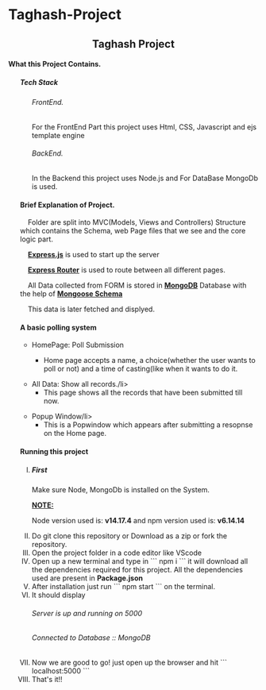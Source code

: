# Taghash-Project

<h2 align="center">Taghash Project</h2>

<h4>
What this Project Contains.
</h4>

<ol>
<h5>
Tech Stack
</h5>
<ul>
	<h6>FrontEnd.</h6>
	<p>For the FrontEnd Part this project uses Html, CSS, Javascript and ejs template engine</p>
	<h6>BackEnd.</h6>
	<p>In the Backend this project uses Node.js and For DataBase MongoDb is used.</p>
</ul>
  
  <h4>Brief Explanation of Project.</h4>
  <p>&nbsp;&nbsp;&nbsp;&nbsp;Folder are split into MVC(Models, Views and Controllers) Structure which contains the Schema, web Page files that we see and the core logic part.</p>
  <p>&nbsp;&nbsp;&nbsp;&nbsp;<strong><a href="https://expressjs.com/">Express.js</a></strong> is used to start up the server</p>
  <p>&nbsp;&nbsp;&nbsp;&nbsp;<strong><a href="https://expressjs.com/en/guide/routing.html">Express Router</a></strong> is used to route between all different pages.</p>
  <p>&nbsp;&nbsp;&nbsp;&nbsp;All Data collected from FORM is stored in <strong><a href="https://www.mongodb.com/docs/">MongoDB</a></strong> Database with the help of <strong><a href="https://mongoosejs.com/docs/guide.html">Mongoose Schema</a></strong></p>
  <p>&nbsp;&nbsp;&nbsp;&nbsp;This data is later fetched and displyed.</p>
  
  <h4>
    A basic polling system
  </h4>  
  
  <ul>
    <li>HomePage: Poll Submission</li>
    <ul>
      <li>Home page accepts a name, a choice(whether the user wants to poll or not) and a time of casting(like when it wants to do it.</li>
    </ul>
  </ul>
  
  
  <ul>
    <li>All Data: Show all records./li>
    <ul>
      <li>This page shows all the records that have been submitted till now.</li>
    </ul>
  </ul>
  
  <ul>
    <li>Popup Window/li>
    <ul>
      <li>This is a Popwindow which appears after submitting a resopnse on the Home page.</li>
    </ul>
  </ul>
  
  
  <h4>Running this project</h4>
  <ol type="I">
    <li><h5>First</h5> Make sure Node, MongoDb is installed on the System.</li>
    <p style="text-decoration: underline;"><Strong>NOTE:</strong></p> <p>Node version used is: <strong>v14.17.4</strong> and npm version used is: <strong>v6.14.14</strong></p>
    <li>Do git clone this repository or Download as a zip or fork the repository.</li>
    <li>Open the project folder in a code editor like VScode</li>
    <li>Open up a new terminal and type in ``` npm i ``` it will download all the dependencies required for this project.
      All the dependencies used are present in <strong>Package.json</strong>
    </li>    
    <li>After installation just run  ``` npm start ``` on the terminal.</li>
    <li>It should display <h6>Server is up and running on 5000</h6>
      <h6>Connected to Database :: MongoDB</h6>
    </li>
    <li>Now we are good to go! just open up the browser and hit ``` localhost:5000 ```</li>
    <li>That's it!!</li>
  </ol>
  
